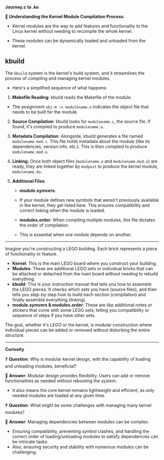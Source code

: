 **Journey.c to .ko**

📘 **Understanding the Kernel Module Compilation Process**:

- Kernel modules are the way to add features and functionality to the Linux kernel without needing to recompile the whole kernel.

- These modules can be dynamically loaded and unloaded from the kernel.

## kbuild

The `kbuild` system is the kernel's build system, and it streamlines the process of compiling and managing kernel modules. 

- Here's a simplified sequence of what happens:

1. **Makefile Reading**: kbuild reads the Makefile of the module.
-  The assignment `obj-m := modulename.o` indicates the object file that needs to be built for the module.

2. **Source Compilation**: kbuild looks for `modulename.c`, the source file. If found, it's compiled to produce `modulename.o`.

3. **Metadata Compilation**: Alongside, kbuild generates a file named `modulename.mod.c`. This file holds metadata about the module (like its dependencies, version info, etc.). This is then compiled to produce `modulename.mod.o`.

4. **Linking**: Once both object files (`modulename.o` and `modulename.mod.o`) are ready, they are linked together by `modpost` to produce the kernel module, `modulename.ko`.

5. **Additional Files**:
    - **module.symvers**:
    - If your module defines new symbols that weren't previously available in the kernel, they get listed here. This ensures compatibility and correct linking when the module is loaded.
  
    - **modules.order**: When compiling multiple modules, this file dictates the order of compilation. 
    - This is essential when one module depends on another.

---

Imagine you're constructing a LEGO building. Each brick represents a piece of functionality or feature.

- **Kernel**: This is the main LEGO board where you construct your building.
- **Modules**: These are additional LEGO sets or individual bricks that can be attached or detached from the main board without needing to rebuild everything.
- **kbuild**: This is your instruction manual that tells you how to assemble the LEGO pieces. It checks which sets you have (source files), and then tells you step-by-step how to build each section (compilation) and finally assemble everything (linking).
- **module.symvers & modules.order**: These are like additional notes or stickers that come with some LEGO sets, telling you compatibility or sequence of steps if you have other sets.

The goal, whether it's LEGO or the kernel, is modular construction where individual pieces can be added or removed without disturbing the entire structure.

---

**Curiosity**

❓ **Question**: Why is modular kernel design, with the capability of loading and unloading modules, beneficial?

📝 **Answer**: Modular design provides flexibility. Users can add or remove functionalities as needed without rebooting the system.
-  It also means the core kernel remains lightweight and efficient, as only needed modules are loaded at any given time.

❓ **Question**: What might be some challenges with managing many kernel modules?

📝 **Answer**: Managing dependencies between modules can be complex.
- Ensuring compatibility, preventing symbol clashes, and handling the correct order of loading/unloading modules to satisfy dependencies can be intricate tasks.
- Also, ensuring security and stability with numerous modules can be challenging.




